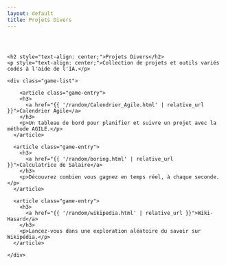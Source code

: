 ```yaml
---
layout: default
title: Projets Divers
---
```


<div class="page-content">

  <!-- Conteneur pour centrer le contenu avec une largeur maximale -->
  <div style="max-width: 700px; margin: 0 auto; padding: 2em 0;">

    <h2 style="text-align: center;">Projets Divers</h2>
    <p style="text-align: center;">Collection de projets et outils variés codés à l'aide de l'IA.</p>
    
    <div class="game-list">

        <article class="game-entry">
        <h3>
          <a href="{{ '/random/Calendrier_Agile.html' | relative_url }}">Calendrier Agile</a>
        </h3>
        <p>Un tableau de bord pour planifier et suivre un projet avec la méthode AGILE.</p>
      </article>
      
      <article class="game-entry">
        <h3>
          <a href="{{ '/random/boring.html' | relative_url }}">Calculatrice de Salaire</a>
        </h3>
        <p>Découvrez combien vous gagnez en temps réel, à chaque seconde.</p>
      </article>

      <article class="game-entry">
        <h3>
          <a href="{{ '/random/wikipedia.html' | relative_url }}">Wiki-Hasard</a>
        </h3>
        <p>Lancez-vous dans une exploration aléatoire du savoir sur Wikipédia.</p>
      </article>

    </div>
  </div>
</div>
